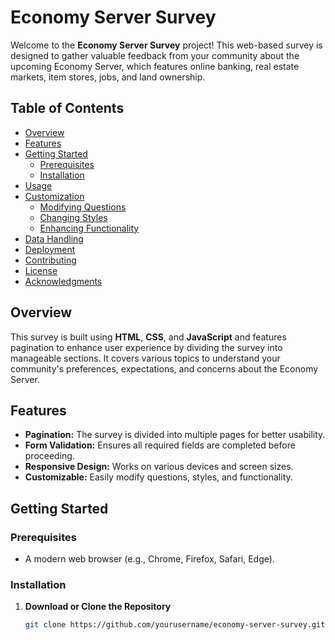 # Economy Server Survey

Welcome to the **Economy Server Survey** project! This web-based survey is designed to gather valuable feedback from your community about the upcoming Economy Server, which features online banking, real estate markets, item stores, jobs, and land ownership.

## Table of Contents

- [Overview](#overview)
- [Features](#features)
- [Getting Started](#getting-started)
  - [Prerequisites](#prerequisites)
  - [Installation](#installation)
- [Usage](#usage)
- [Customization](#customization)
  - [Modifying Questions](#modifying-questions)
  - [Changing Styles](#changing-styles)
  - [Enhancing Functionality](#enhancing-functionality)
- [Data Handling](#data-handling)
- [Deployment](#deployment)
- [Contributing](#contributing)
- [License](#license)
- [Acknowledgments](#acknowledgments)

## Overview

This survey is built using **HTML**, **CSS**, and **JavaScript** and features pagination to enhance user experience by dividing the survey into manageable sections. It covers various topics to understand your community's preferences, expectations, and concerns about the Economy Server.

## Features

- **Pagination:** The survey is divided into multiple pages for better usability.
- **Form Validation:** Ensures all required fields are completed before proceeding.
- **Responsive Design:** Works on various devices and screen sizes.
- **Customizable:** Easily modify questions, styles, and functionality.

## Getting Started

### Prerequisites

- A modern web browser (e.g., Chrome, Firefox, Safari, Edge).

### Installation

1. **Download or Clone the Repository**

   ```bash
   git clone https://github.com/yourusername/economy-server-survey.git
